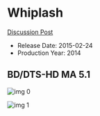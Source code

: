 # Whiplash

[Discussion Post](https://www.avsforum.com/threads/bass-eq-for-filtered-movies.2995212/post-57726252)

* Release Date: 2015-02-24
* Production Year: 2014

## BD/DTS-HD MA 5.1

![img 0](https://i.imgur.com/AwAxXgj.jpg)

![img 1](https://i.imgur.com/lmKtm54.png)

